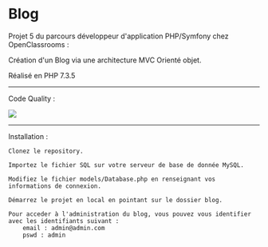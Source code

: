 # Blog
<p>Projet 5 du parcours développeur d'application PHP/Symfony chez OpenClassrooms :</p>
<p>Création d'un Blog via une architecture MVC Orienté objet.</p>
<p>Réalisé en PHP 7.3.5</p>

<hr />
<p>Code Quality :</p>
<a href="https://codeclimate.com/github/glerique/blog/maintainability"><img src="https://api.codeclimate.com/v1/badges/3897d9c8733f1a663eab/maintainability" /></a>
    
<hr />
Installation : 

    Clonez le repository.

    Importez le fichier SQL sur votre serveur de base de donnée MySQL.
        
    Modifiez le fichier models/Database.php en renseignant vos informations de connexion.

    Démarrez le projet en local en pointant sur le dossier blog.

    Pour acceder à l'administration du blog, vous pouvez vous identifier avec les identifiants suivant :
        email : admin@admin.com
        pswd : admin


